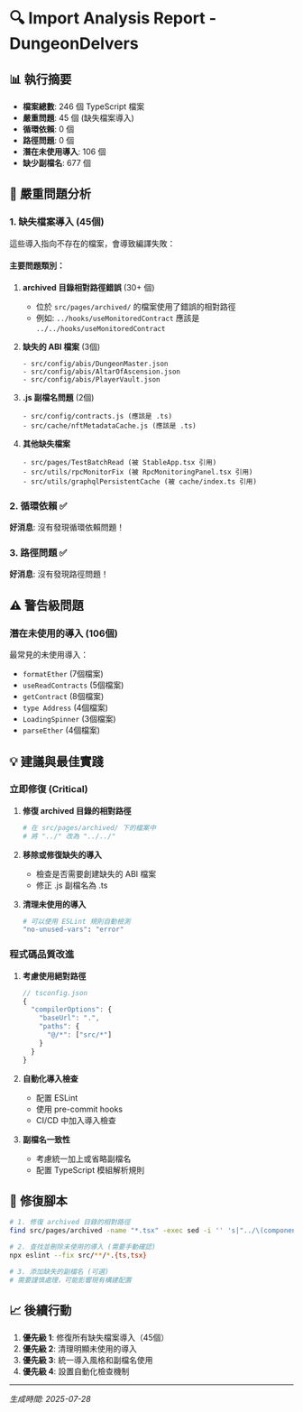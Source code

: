 # 🔍 Import Analysis Report - DungeonDelvers

## 📊 執行摘要

- **檔案總數**: 246 個 TypeScript 檔案
- **嚴重問題**: 45 個 (缺失檔案導入)
- **循環依賴**: 0 個
- **路徑問題**: 0 個
- **潛在未使用導入**: 106 個
- **缺少副檔名**: 677 個

## 🚨 嚴重問題分析

### 1. 缺失檔案導入 (45個)

這些導入指向不存在的檔案，會導致編譯失敗：

#### 主要問題類別：

1. **archived 目錄相對路徑錯誤** (30+ 個)
   - 位於 `src/pages/archived/` 的檔案使用了錯誤的相對路徑
   - 例如: `../hooks/useMonitoredContract` 應該是 `../../hooks/useMonitoredContract`

2. **缺失的 ABI 檔案** (3個)
   ```
   - src/config/abis/DungeonMaster.json
   - src/config/abis/AltarOfAscension.json
   - src/config/abis/PlayerVault.json
   ```

3. **.js 副檔名問題** (2個)
   ```
   - src/config/contracts.js (應該是 .ts)
   - src/cache/nftMetadataCache.js (應該是 .ts)
   ```

4. **其他缺失檔案**
   ```
   - src/pages/TestBatchRead (被 StableApp.tsx 引用)
   - src/utils/rpcMonitorFix (被 RpcMonitoringPanel.tsx 引用)
   - src/utils/graphqlPersistentCache (被 cache/index.ts 引用)
   ```

### 2. 循環依賴 ✅

**好消息**: 沒有發現循環依賴問題！

### 3. 路徑問題 ✅

**好消息**: 沒有發現路徑問題！

## ⚠️ 警告級問題

### 潛在未使用的導入 (106個)

最常見的未使用導入：
- `formatEther` (7個檔案)
- `useReadContracts` (5個檔案)
- `getContract` (8個檔案)
- `type Address` (4個檔案)
- `LoadingSpinner` (3個檔案)
- `parseEther` (4個檔案)

## 💡 建議與最佳實踐

### 立即修復 (Critical)

1. **修復 archived 目錄的相對路徑**
   ```bash
   # 在 src/pages/archived/ 下的檔案中
   # 將 "../" 改為 "../../"
   ```

2. **移除或修復缺失的導入**
   - 檢查是否需要創建缺失的 ABI 檔案
   - 修正 .js 副檔名為 .ts

3. **清理未使用的導入**
   ```bash
   # 可以使用 ESLint 規則自動檢測
   "no-unused-vars": "error"
   ```

### 程式碼品質改進

1. **考慮使用絕對路徑**
   ```typescript
   // tsconfig.json
   {
     "compilerOptions": {
       "baseUrl": ".",
       "paths": {
         "@/*": ["src/*"]
       }
     }
   }
   ```

2. **自動化導入檢查**
   - 配置 ESLint
   - 使用 pre-commit hooks
   - CI/CD 中加入導入檢查

3. **副檔名一致性**
   - 考慮統一加上或省略副檔名
   - 配置 TypeScript 模組解析規則

## 🔧 修復腳本

```bash
# 1. 修復 archived 目錄的相對路徑
find src/pages/archived -name "*.tsx" -exec sed -i '' 's|"../\(components\|hooks\|config\|contexts\|stores\|utils\)"|"../../\1"|g' {} \;

# 2. 查找並刪除未使用的導入 (需要手動確認)
npx eslint --fix src/**/*.{ts,tsx}

# 3. 添加缺失的副檔名 (可選)
# 需要謹慎處理，可能影響現有構建配置
```

## 📈 後續行動

1. **優先級 1**: 修復所有缺失檔案導入（45個）
2. **優先級 2**: 清理明顯未使用的導入
3. **優先級 3**: 統一導入風格和副檔名使用
4. **優先級 4**: 設置自動化檢查機制

---

*生成時間: 2025-07-28*